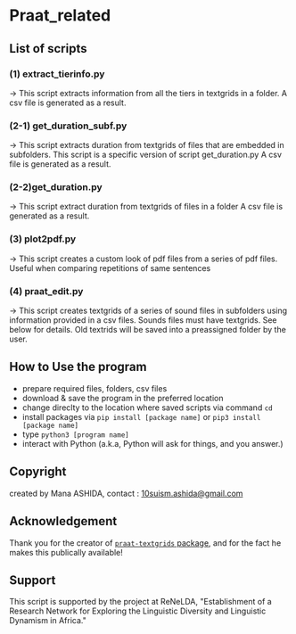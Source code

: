 # Praat_related

## List of scripts

### (1) extract_tierinfo.py
-> This script extracts information from all the tiers in textgrids in a folder.
   A csv file is generated as a result.
   
### (2-1) get_duration_subf.py
-> This script extracts duration from textgrids of files that are embedded in subfolders.
   This script is a specific version of script get_duration.py
   A csv file is generated as a result.
   
### (2-2)get_duration.py
-> This script extract duration from textgrids of files in a folder
   A csv file is generated as a result.
   
### (3) plot2pdf.py
-> This script creates a custom look of pdf files from a series of pdf files.
   Useful when comparing repetitions of same sentences
   
### (4) praat_edit.py
-> This script creates textgrids of a series of sound files in subfolders using information provided in a csv files. Sounds files must have textgrids. See below for details. Old textrids will be saved into a preassigned folder by the user.


## How to Use the program
- prepare required files, folders, csv files
- download & save the program in the preferred location
- change direclty to the location where saved scripts via command `cd`
- install packages via `pip install [package name]` or `pip3 install [package name]`
- type `python3 [program name]`
- interact with Python (a.k.a, Python will ask for things, and you answer.)
      
      
## Copyright
created by Mana ASHIDA, contact : 10suism.ashida@gmail.com

## Acknowledgement
Thank you for the creator of [`praat-textgrids` package](https://github.com/Legisign/Praat-textgrids), and for the fact he makes this publically available!

## Support
This script is supported by the project at ReNeLDA, "Establishment of a Research Network for Exploring the Linguistic Diversity and Linguistic Dynamism in Africa."

